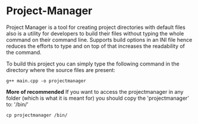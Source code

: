 # Project-Manager


Project Manager is a tool for creating project directories with default files also is a utility for developers to build their files without typing the whole command on their command line. Supports build options in an INI file hence reduces the efforts to type and on top of that increases the readability of the command.

To build this project you can simply type the following command in the directory where the source files are present:

```
g++ main.cpp -o projectmanager
```

**More of recommended**
If you want to access the projectmanager in any folder (which is what it is meant for) you should copy the 'projectmanager' to:
'/bin/'


```
cp projectmanager /bin/
```

